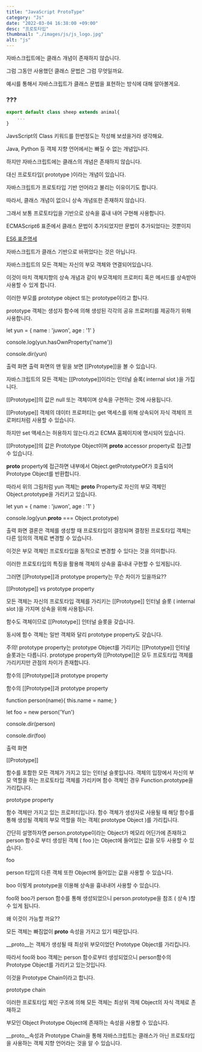 ```yaml
---
title: "JavaScript ProtoType"
category: "Js"
date: "2022-03-04 16:38:00 +09:00"
desc: "프로토타입"
thumbnail: "./images/js/js_logo.jpg"
alt: "js"
---
```


자바스크립트에는 클래스 개념이 존재하지 않습니다.

그럼 그동안 사용했던 클래스 문법은 그럼 무엇일까요.

예시를 통해서 자바스크립트가 클래스 문법을 표현하는 방식에 대해 알아볼게요.

### ???

```js
export default class sheep extends animal{
	...
}
```

JavsScript의 Class 키워드를 한번정도는 작성해 보셨을거라 생각해요.

Java, Python 등 객체 지향 언어에서는 빠질 수 없는 개념입니다.

하지만 자바스크립트에는 클래스의 개념은 존재하지 않습니다.

대신 프로토타입( prototype )이라는 개념이 있습니다.

자바스크립트가 프로토타입 기반 언어라고 불리는 이유이기도 합니다.

따라서, 클래스 개념이 없으니 상속 개념또한 존재하지 않습니다.

그래서 보통 프로토타입을 기반으로 상속을 흉내 내어 구현해 사용합니다.

ECMAScript6 표준에서 클래스 문법이 추가되었지만 문법이 추가되었다는 것뿐이지

[ES6 표준명세](https://tc39.es/ecma262/#sec-ordinary-and-exotic-objects-behaviours)

자바스크립트가 클래스 기반으로 바뀌었다는 것은 아닙니다.

자바스크립트의 모든 객체는 자신의 부모 객체와 연결되어있습니다.

이것이 마치 객체지향의 상속 개념과 같이 부모객체의 프로퍼티 혹은 메서드를 상속받아 사용할 수 있게 합니다.

이러한 부모를 prototype object 또는 prototype이라고 합니다.

prototype 객체는 생성자 함수에 의해 생성된 각각의 공유 프로퍼티를 제공하기 위해 사용합니다.



let yun = {
    name : 'juwon',
    age : '1'
}

console.log(yun.hasOwnProperty('name'))

console.dir(yun)

출력 화면
출력 화면의 맨 밑을 보면 [[Prototype]]을 볼 수 있습니다.



자바스크립트의 모든 객체는 [[Prototype]]이라는 인터널 슬록( internal slot )을 가집니다.



[[Prototype]]의 값은 null 또는 객체이며 상속을 구현하는 것에 사용됩니다.



[[Prototype]] 객체의 데이터 프로퍼티는 get 액세스를 위해 상속되어 자식 객체의 프로퍼티처럼 사용할 수 있습니다.



하지만 set 액세스는 허용하지 않는다.라고 ECMA 홈페이지에 명시되어 있습니다.



[[Prototype]]의 값은 Prototype Object이며 __proto__ accessor property로 접근할 수 있습니다.



__proto__ property에 접근하면 내부에서 Object.getPrototypeOf가 호출되어 Prototype Object를 반환합니다.



따라서 위의 그림처럼 yun 객체는 __proto__ Property로 자신의 부모 객체인 Object.prototype을 가리키고 있습니다.



let yun = {
    name : 'juwon',
    age : '1'
}

console.log(yun.__proto__ === Object.prototype)



출력 화면
결론은 객체를 생성할 때 프로토타입이 결정되며 결정된 프로토타입 객체는 다른 임의의 객체로 변경할 수 있습니다.



이것은 부모 객체인 프로토타입을 동적으로 변경할 수 있다는 것을 의미합니다.



이러한 프로토타입의 특징을 활용해 객체의 상속을 흉내내 구현할 수 있게됩니다.



그러면 [[Prototype]]과 prototype property는 무슨 차이가 있을까요??



[[Prototype]] vs prototype property




모든 객체는 자신의 프로토타입 객체를 가리키는 [[Prototype]] 인터널 슬롯 ( internal slot )을 가지며 상속을 위해 사용됩니다.



함수도 객체이므로 [[Prototype]] 인터널 슬롯을 갖습니다.



동시에 함수 객체는 일반 객체와 달리 prototype property도 갖습니다.



주의!
prototype property는 prototype Object를 가리키는 [[Prototype]] 인터널 슬롯과는 다릅니다.
prototype property와 [[Prototype]]은 모두 프로토타입 객체를 가리키지만 관점의 차이가 존재합니다.





함수의 [[Prototype]]과 prototype property


함수의 [[Prototype]]과 prototype property

function person(name){
    this.name = name;
}

let foo = new person('Yun')

console.dir(person)

console.dir(foo)

출력 화면


[[Prototype]]


함수를 포함한 모든 객체가 가지고 있는 인터널 슬롯입니다.
객체의 입장에서 자신의 부모 역할을 하는 프로토타입 객체를 가리키며 함수 객체인 경우 Function.prototype을 가리킵니다. 



prototype property


함수 객체만 가지고 있는 프로퍼티입니다.
함수 객체가 생성자로 사용될 때 해당 함수를 통해 생성될 객체의 부모 역할을 하는 객체( prototype Object )를 가리킵니다.







간단히 설명하자면 person.prototype이라는 Object가 메모리 어딘가에 존재하고 person 함수로 부터 생성된 객체 ( foo )는 Object에 들어있는 값을 모두 사용할 수 있습니다.




foo


person 타입의 다른 객체 또한 Object에 들어있는 값을 사용할 수 있습니다.


boo
이렇게 prototype을 이용해 상속을 흉내내어 사용할 수 있습니다.



foo와 boo가 person 함수를 통해 생성되었으니 person.prototype을 참조 ( 상속 )할 수 있게 됩니다.






왜 이것이 가능할 까요?? 



모든 객체는 빠짐없이 __proto__ 속성을 가지고 있기 때문입니다.



__proto__는 객체가 생성될 때 최상위 부모이었던 Prototype Object를 가리킵니다.



따라서 foo와 boo 객체는 person 함수로부터 생성되었으니 person함수의 Prototype Object를 가리키고 있는것입니다.








이것을 Prototype Chain이라고 합니다. 






prototype chain


이러한 프로토타입 체인 구조에 의해 모든 객체는 최상위 객체 Object의 자식 객체로 존재하고 



부모인 Object Prototype Object에 존재하는 속성을 사용할 수 있습니다.



__proto__속성과 Prototype Chain을 통해 자바스크립트는 클래스가 아닌 프로토타입을 사용하는 객체 지향 언어라는 것을 알 수 있습니다.